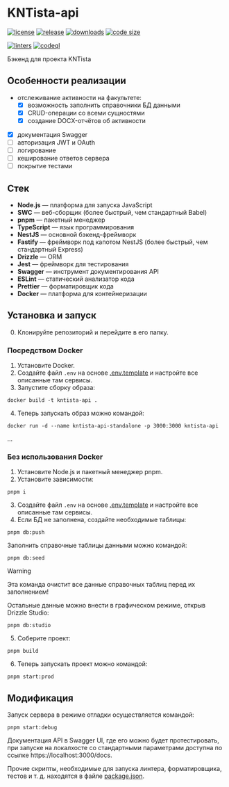 # KNTista-api

[![license](https://img.shields.io/github/license/Scorpi-ON/KNTista-api)](https://opensource.org/licenses/MIT)
[![release](https://img.shields.io/github/v/release/Scorpi-ON/KNTista-api?include_prereleases)](https://github.com/Scorpi-ON/KNTista-api/releases)
[![downloads](https://img.shields.io/github/downloads/Scorpi-ON/KNTista-api/total)](https://github.com/Scorpi-ON/KNTista-api/releases)
[![code size](https://img.shields.io/github/languages/code-size/Scorpi-ON/KNTista-api.svg)](https://github.com/Scorpi-ON/KNTista-api)

[![linters](https://github.com/Scorpi-ON/KNTista-api/actions/workflows/linters.yaml/badge.svg)](https://github.com/Scorpi-ON/KNTista-api/actions/workflows/linter.yaml)
[![codeql](https://github.com/Scorpi-ON/KNTista-api/actions/workflows/codeql.yaml/badge.svg)](https://github.com/Scorpi-ON/KNTista-api/actions/workflows/codeql.yaml)

Бэкенд для проекта KNTista

## Особенности реализации

- отслеживание активности на факультете:
    - [x] возможность заполнить справочники БД данными
    - [x] CRUD-операции со всеми сущностями
    - [x] создание DOCX-отчётов об активности
- [x] документация Swagger
- [ ] авторизация JWT и OAuth
- [ ] логирование
- [ ] кеширование ответов сервера
- [ ] покрытие тестами

## Стек

- **Node.js** — платформа для запуска JavaScript
- **SWC** — веб-сборщик (более быстрый, чем стандартный Babel)
- **pnpm** — пакетный менеджер
- **TypeScript** — язык программирования
- **NestJS** — основной бэкенд-фреймворк
- **Fastify** — фреймворк под капотом NestJS (более быстрый, чем стандартный Express)
- **Drizzle** — ORM
- **Jest** — фреймворк для тестирования
- **Swagger** — инструмент документирования API
- **ESLint** — статический анализатор кода
- **Prettier** — форматировщик кода
- **Docker** — платформа для контейнеризации

## Установка и запуск

0. Клонируйте репозиторий и перейдите в его папку.

### Посредством Docker

1. Установите Docker.
2. Создайте файл `.env` на основе [.env.template](.env.template) и настройте все описанные там сервисы.
3. Запустите сборку образа:

```shell
docker build -t kntista-api .
```

4. Теперь запускать образ можно командой:

```shell
docker run -d --name kntista-api-standalone -p 3000:3000 kntista-api
```

...

### Без использования Docker

1. Установите Node.js и пакетный менеджер pnpm.
2. Установите зависимости:

```shell
pnpm i
```

3. Создайте файл `.env` на основе [.env.template](.env.template) и настройте все описанные там сервисы.
4. Если БД не заполнена, создайте необходимые таблицы:

```shell
pnpm db:push
```

Заполнить справочные таблицы данными можно командой:

```shell
pnpm db:seed
```

> [!WARNING]
> Эта команда очистит все данные справочных таблиц перед их заполнением!

Остальные данные можно внести в графическом режиме, открыв Drizzle Studio:

```shell
pnpm db:studio
```

5. Соберите проект:

```shell
pnpm build
```

6. Теперь запускать проект можно командой:

```shell
pnpm start:prod
```

## Модификация

Запуск сервера в режиме отладки осуществляется командой:

```shell
pnpm start:debug
```

Документация API в Swagger UI, где его можно будет протестировать, при запуске на локалхосте со стандартными параметрами
доступна по ссылке https://localhost:3000/docs.

Прочие скрипты, необходимые для запуска линтера, форматировщика, тестов и т. д. находятся в
файле [package.json](./package.json).
